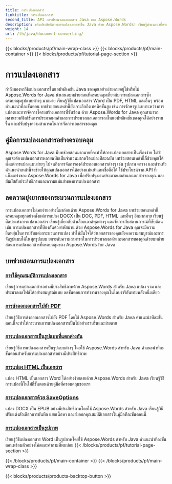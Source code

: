 ```yaml
---
title: การแปลงเอกสาร
linktitle: การแปลงเอกสาร
second_title: API การประมวลผลเอกสาร Java ของ Aspose.Words
description: เพิ่มประสิทธิภาพการแปลงเอกสารใน Java ด้วย Aspose.Words! เรียนรู้คำแนะนำที่ครอบคลุมสำหรับการประมวลผลคำและเอกสาร
weight: 14
url: /th/java/document-converting/
---
```


{{< blocks/products/pf/main-wrap-class >}}
{{< blocks/products/pf/main-container >}}
{{< blocks/products/pf/tutorial-page-section >}}

# การแปลงเอกสาร


กำลังมองหาวิธีแปลงเอกสารในแอปพลิเคชัน Java ของคุณอย่างง่ายดายอยู่ใช่หรือไม่ Aspose.Words for Java นำเสนอบทช่วยสอนที่ครอบคลุมเกี่ยวกับการแปลงเอกสารซึ่งครอบคลุมรูปแบบต่างๆ มากมาย เรียนรู้วิธีแปลงเอกสาร Word เป็น PDF, HTML และอื่นๆ พร้อมคำแนะนำทีละขั้นตอน บทช่วยสอนเหล่านี้ยังเจาะลึกถึงเทคนิคขั้นสูง เช่น การรักษารูปแบบระหว่างการแปลงและการจัดการโครงสร้างเอกสารที่ซับซ้อน ด้วย Aspose.Words for Java คุณสามารถผสานรวมฟังก์ชันการประมวลผลคำและการประมวลผลเอกสารลงในแอปพลิเคชันของคุณได้อย่างราบรื่น และปรับปรุงความสามารถในการจัดการเอกสารของคุณ

## คู่มือการแปลงเอกสารอย่างครอบคลุม

Aspose.Words for Java มีบทช่วยสอนมากมายที่จะทำให้การแปลงเอกสารเป็นเรื่องง่าย ไม่ว่าคุณจะต้องแปลงเอกสารหลายฉบับเป็นจำนวนมากหรือแปลงทีละฉบับ บทช่วยสอนเหล่านี้ก็ช่วยคุณได้ ตั้งแต่การแปลงแบบง่ายๆ ไปจนถึงการจัดการองค์ประกอบเอกสารต่างๆ เช่น รูปภาพ ตาราง และส่วนหัว คำแนะนำเหล่านี้จะช่วยให้คุณแปลงเอกสารได้อย่างแม่นยำและเชื่อถือได้ ใช้ประโยชน์จาก API ที่แข็งแกร่งของ Aspose.Words for Java เพื่อปรับปรุงงานประมวลผลคำและเอกสารของคุณ และสัมผัสกับประสิทธิภาพและความแม่นยำของการแปลงเอกสาร

## ลดความยุ่งยากของกระบวนการแปลงเอกสาร

การแปลงเอกสารไม่เคยง่ายอย่างนี้มาก่อนด้วย Aspose.Words for Java บทช่วยสอนเหล่านี้ครอบคลุมทุกอย่างตั้งแต่การแปลง DOCX เป็น DOC, PDF, HTML และอื่นๆ อีกมากมาย เรียนรู้ศิลปะแห่งการแปลงเอกสาร เรียนรู้เกี่ยวกับตัวเลือกเอาต์พุตต่างๆ และจัดการกับสถานการณ์ที่ซับซ้อน เช่น การแปลงเอกสารที่ป้องกันด้วยรหัสผ่าน ด้วย Aspose.Words for Java คุณจะมีความยืดหยุ่นในการปรับแต่งกระบวนการแปลง ทำให้มั่นใจได้ว่าเอกสารของคุณยังคงความสมบูรณ์และการจัดรูปแบบได้ในทุกรูปแบบ ยกระดับความสามารถในการประมวลผลคำและเอกสารของคุณด้วยบทช่วยสอนการแปลงเอกสารที่ครอบคลุมของ Aspose.Words for Java

## บทช่วยสอนการแปลงเอกสาร

### [การใช้คุณสมบัติการแปลงเอกสาร](./using-document-converting/)
เรียนรู้การแปลงเอกสารอย่างมีประสิทธิภาพด้วย Aspose.Words สำหรับ Java แปลง รวม และประมวลผลไฟล์ได้อย่างสมบูรณ์แบบ ลดขั้นตอนการทำงานของคุณในไลบรารีอันทรงพลังหนึ่งเดียว
### [การส่งออกเอกสารไปยัง PDF](./exporting-documents-to-pdf/)
เรียนรู้วิธีการส่งออกเอกสารไปยัง PDF โดยใช้ Aspose.Words สำหรับ Java คำแนะนำทีละขั้นตอนนี้จะทำให้กระบวนการแปลงเอกสารเป็นไปอย่างราบรื่นและง่ายดาย
### [การแปลงเอกสารเป็นรูปแบบที่แตกต่างกัน](./converting-documents-different-formats/)
เรียนรู้วิธีการแปลงเอกสารเป็นรูปแบบต่างๆ โดยใช้ Aspose.Words สำหรับ Java คำแนะนำทีละขั้นตอนสำหรับการแปลงเอกสารอย่างมีประสิทธิภาพ
### [การแปลง HTML เป็นเอกสาร](./converting-html-documents/)
แปลง HTML เป็นเอกสาร Word ได้อย่างง่ายดายด้วย Aspose.Words สำหรับ Java เรียนรู้วิธีการแปลงนี้ในไม่กี่ขั้นตอนด้วยคู่มือที่ครอบคลุมของเรา
### [การแปลงเอกสารด้วย SaveOptions](./document-conversion-saveoptions/)
แปลง DOCX เป็น EPUB อย่างมีประสิทธิภาพโดยใช้ Aspose.Words สำหรับ Java เรียนรู้วิธีปรับแต่งตัวเลือกการบันทึก แยกเนื้อหา และส่งออกคุณสมบัติเอกสารในคู่มือทีละขั้นตอนนี้
### [การแปลงเอกสารเป็นรูปภาพ](./converting-documents-images/)
เรียนรู้วิธีแปลงเอกสาร Word เป็นรูปภาพโดยใช้ Aspose.Words สำหรับ Java คำแนะนำทีละขั้นตอนพร้อมตัวอย่างโค้ดและคำถามที่พบบ่อย
{{< /blocks/products/pf/tutorial-page-section >}}

{{< /blocks/products/pf/main-container >}}
{{< /blocks/products/pf/main-wrap-class >}}

{{< blocks/products/products-backtop-button >}}
